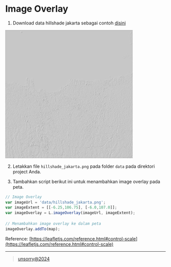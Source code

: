 # Image Overlay

1. Download data hillshade jakarta sebagai contoh [disini](../data/hillshade_jakarta.png)

<img src="../data/hillshade_jakarta.png" width="400">

2. Letakkan file `hillshade_jakarta.png` pada folder `data` pada direktori project Anda.

3. Tambahkan script berikut ini untuk menambahkan image overlay pada peta.
```javascript
// Image Overlay
var imageUrl = 'data/hillshade_jakarta.png';
var imageExtent = [[-6.25,106.75], [-6.0,107.0]];
var imageOverlay = L.imageOverlay(imageUrl, imageExtent);

// Menambahkan image overlay ke dalam peta
imageOverlay.addTo(map);
```
Reference: [https://leafletjs.com/reference.html#control-scale](https://leafletjs.com/reference.html#control-scale)

---
> [unsorry@2024](https://unsorry.net)